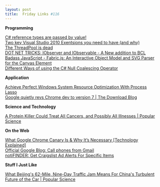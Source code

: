 ```yaml
---
layout: post
title:  Friday Links #116
---
```

**Programming**

[C# reference types are passed by value!](http://www.mbaldinger.com/post/C-reference-types-are-passed-by-value!.aspx)   
[Two key Visual Studio 2010 Exentsions you need to have (and why)](http://www.pchenry.com/Default.aspx?tabid=36&EntryID=328)   
[The ThreadPool is dead ](http://www.thejoyofcode.com/The_ThreadPool_is_dead.aspx)   
[DOT NET TRICKS: IObserver and IObservable - A New addition to BCL](http://www.abhisheksur.com/2010/08/iobserver-and-iobservable-new-addition.html)   
[Badass JavaScript - Fabric.js: An Interactive Object Model and SVG Parser for the Canvas Element](http://badassjs.com/post/1021168983/fabric-js-an-interactive-object-model-and-svg-parser)   
[Different Ways of using the C# Null Coalescing Operator](http://www.devcurry.com/2010/08/different-ways-of-using-c-null.html)

**Application**

[Achieve Perfect Windows System Resource Optimization With Process Lasso](http://www.makeuseof.com/tag/achieve-perfect-windows-system-resource-optimization-process-lasso/)   
[Google quietly revs Chrome dev to version 7 | The Download Blog ](http://download.cnet.com/8301-2007_4-20014934-12.html?part=rss&subj=news&tag=2547-1_3-0-20)

**Science and Technology**

[A Protein Killer Could Treat All Cancers, and Possibly All Illnesses | Popular Science](http://www.popsci.com/science/article/2010-07/rx-every-disease)

**On the Web**

[What Google Chrome Canary Is & Why It’s Necessary [Technology Explained]](http://www.makeuseof.com/tag/google-chrome-canary-technology-explained/)   
[Official Google Blog: Call phones from Gmail](http://googleblog.blogspot.com/2010/08/call-phones-from-gmail.html?utm_source=feedburner&utm_medium=feed&utm_campaign=Feed%3A+blogspot%2FMKuf+%28Official+Google+Blog%29)   
[notiFINDER: Get Craigslist Ad Alerts For Specific Items](http://www.makeuseof.com/dir/notifinder-craigslist-ad-alert/)

**Stuff I Just Like**

[What Beijing's 62-Mile, Nine-Day Traffic Jam Means For China's Turbulent Future of the Car | Popular Science](http://www.popsci.com/science/article/2010-08/62-mile-nine-day-traffic-jam-spells-disaster-communter-promise-chinas-auto-industry)
